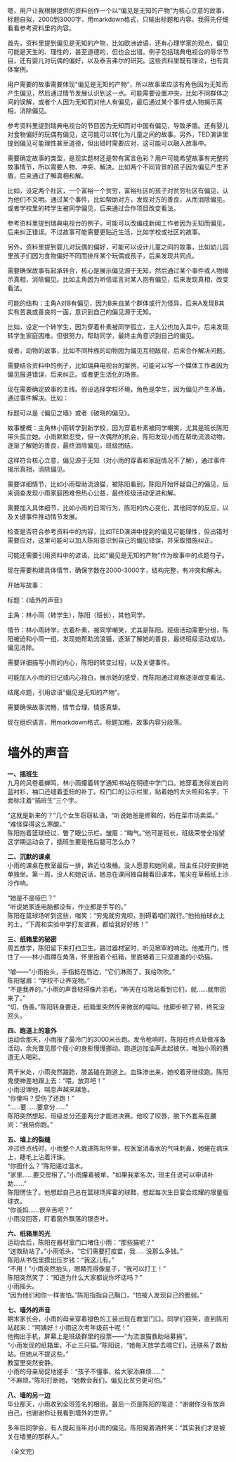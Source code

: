 <ReasoningChainRenderer>
嗯，用户让我根据提供的资料创作一个以“偏见是无知的产物”为核心立意的故事，标题自拟，2000到3000字，用markdown格式，只输出标题和内容。我得先仔细看看参考资料里的内容。

首先，资料里提到偏见是无知的产物，比如欧洲谚语，还有心理学家的观点，偏见可能是天生的、理性的，甚至道德的，但也会出错。例子包括瑞典电视台的辱华节目，还有婴儿对玩偶的偏好，以及泰吉弗尔的研究。这些资料里既有理论，也有具体案例。

用户需要的故事需要体现“偏见是无知的产物”，所以故事里应该有角色因为无知而产生偏见，然后通过情节发展认识到这一点。可能需要设置冲突，比如不同群体之间的误解，或者个人因为无知而对他人有偏见，最后通过某个事件或人物揭示真相，消除偏见。

参考资料里提到瑞典电视台的节目因为无知而对中国有偏见，导致矛盾。还有婴儿对食物偏好的玩偶有偏见，这可能可以转化为儿童之间的故事。另外，TED演讲里提到偏见可能理性甚至道德，但出错时需要应对，这可能可以融入故事中。

需要确定故事的类型，是现实题材还是带有寓言色彩？用户可能希望故事有完整的故事情节，所以需要人物、冲突、解决。比如两个不同背景的孩子因为偏见产生矛盾，后来通过了解真相和解。

比如，设定两个社区，一个富裕一个贫穷，富裕社区的孩子对贫穷社区有偏见，认为他们不文明。通过某个事件，比如帮助对方，发现对方的善良，从而消除偏见。或者学校里的转学生被同学偏见，后来通过合作项目改变看法。

参考资料里提到瑞典电视台的例子，可能可以改编成新闻工作者因为无知而偏见，后来纠正错误。不过故事可能需要更贴近生活，比如学校或社区的故事。

另外，资料里提到婴儿对玩偶的偏好，可能可以设计儿童之间的故事，比如幼儿园里孩子们因为食物偏好不同而排斥某个玩偶或孩子，后来发现共同点。

需要确保故事有起承转合，核心是展示偏见源于无知，然后通过某个事件或人物揭示真相，消除偏见。比如主角因为听信谣言对某人抱有偏见，后来发现真相，改变看法。

可能的结构：主角A对B有偏见，因为B来自某个群体或行为怪异。后来A发现B其实有苦衷或善良的一面，意识到自己的偏见源于无知。

比如，设定一个转学生，因为穿着朴素被同学孤立，主人公也加入其中。后来发现转学生家庭困难，但很努力，帮助同学，最终主角意识到自己的偏见。

或者，动物的故事，比如不同种族的动物因为偏见互相敌视，后来合作解决问题。

需要结合资料中的例子，比如瑞典电视台的案例，可能可以写一个媒体工作者因为偏见报道错误，后来纠正。或者更生活化的场景。

现在需要确定故事的主线。假设选择学校环境，角色是学生，因为偏见产生矛盾，通过事件解决。比如：

标题可以是《偏见之墙》或者《破晓的偏见》。

故事梗概：主角林小雨转学到新学校，因为穿着朴素被同学嘲笑，尤其是班长陈阳带头孤立她。小雨默默忍受，但一次偶然的机会，陈阳发现小雨在帮助流浪动物，逐渐了解她的善良，最终消除偏见，班级团结。

这样符合核心立意，偏见源于无知（对小雨的穿着和家庭情况不了解），通过事件揭示真相，消除偏见。

需要详细情节，比如小雨帮助流浪猫，被陈阳看到，陈阳开始怀疑自己的偏见，后来调查发现小雨家庭困难但热心公益，最终班级活动促进和解。

需要加入具体细节，比如小雨的日常行为，陈阳的内心变化，其他同学的反应，以及关键事件推动情节发展。

检查是否符合参考资料中的内容，比如TED演讲中提到的偏见可能理性，但出错时需要应对，这里可能可以加入陈阳意识到自己的偏见错误，并采取措施纠正。

可能还需要引用资料中的谚语，比如“偏见是无知的产物”作为故事中的点题句子。

现在需要构建具体情节，确保字数在2000-3000字，结构完整，有冲突和解决。

开始写故事：

标题：《墙外的声音》

主角：林小雨（转学生），陈阳（班长），其他同学。

情节：林小雨转学，衣着朴素，被同学嘲笑，尤其是陈阳。班级活动需要分组，陈阳被迫和小雨一组，发现她帮助流浪猫，逐渐了解她的善良，最终班级活动成功，偏见消除。

需要详细描写小雨的内心，陈阳的转变过程，以及关键事件。

可能加入小雨的日记或内心独白，展示她的感受，而陈阳通过观察逐渐改变看法。

结尾点题，引用谚语“偏见是无知的产物”。

需要确保故事流畅，情节合理，情感真挚。

现在组织语言，用markdown格式，标题加粗，故事内容分段落。
</ReasoningChainRenderer>

# 墙外的声音

**一、插班生**  
九月的风卷着蝉鸣，林小雨攥着转学通知书站在明德中学门口。她穿着洗得发白的蓝衬衫，袖口还缝着歪扭的补丁。校门口的公示栏里，贴着她的大头照和名字，下面标注着“插班生”三个字。

“这就是新来的？”几个女生窃窃私语，“听说她爸是修鞋的，妈在菜市场卖菜。”  
“难怪穿得这么寒酸。”  
陈阳抱着篮球经过，瞥了眼公示栏，皱眉：“晦气。”他可是班长，班级荣誉全指望这学期运动会了，插班生要是拖后腿可怎么办？

**二、沉默的课桌**  
小雨的课桌在教室最后一排，靠近垃圾桶。没人愿意和她同桌，班主任只好安排她单独坐。第一周，没人和她说话，她总在课间独自翻看旧课本，笔尖在草稿纸上沙沙作响。

“她是不是哑巴？”  
“听说她家连电脑都没有，作业都是手写的。”  
陈阳在篮球场听到这些，嗤笑：“穷鬼就穷鬼呗，别碍着咱们就行。”他拍拍球衣上的土，“下周和实验中学打友谊赛，都给我好好练！”

**三、纸箱里的秘密**  
周五放学，陈阳留下来打扫卫生。路过器材室时，听见窸窣的响动。他推开门，愣住了——林小雨蹲在角落，怀里抱着个纸箱，里面蜷着三只湿漉漉的小奶猫。

“嘘——”小雨抬头，手指抵在唇边，“它们淋雨了，我给吹吹。”  
陈阳皱眉：“学校不让养宠物。”  
“不是我养的。”小雨的声音轻得像片羽毛，“昨天在垃圾站看到它们，就……就带回来了。”  
“切，伪善。”陈阳转身要走，纸箱里突然传来微弱的喵叫。他脚步顿了顿，终究没回头。

**四、跑道上的意外**  
运动会那天，小雨报了最冷门的3000米长跑。发令枪响时，陈阳在终点处做准备活动，余光瞥见那个瘦小的身影慢慢挪动。跑道边加油声此起彼伏，唯独小雨的赛道无人喝彩。

两千米处，小雨突然踉跄，膝盖磕在跑道上。血珠渗出来，她咬着牙继续跑。陈阳鬼使神差地跟上去：“喂，放弃吧！”  
小雨没理他，喘息声越来越急。  
“你傻吗？受伤了还跑！”  
“……要……要拿分……”  
陈阳突然想起，班级总分还差两分才能进决赛。他咬了咬唇，脱下外套系在腰间：“我陪你跑。”

**五、墙上的裂缝**  
冲过终点线时，小雨整个人栽进陈阳怀里。校医室消毒水的气味刺鼻，她蜷在病床上，睫毛上沾着汗珠。  
“你图什么？”陈阳递过温水。  
“家里……要交房租了。”小雨攥着被单，“如果我拿名次，班主任说可以申请补助……”  
陈阳愣住了。他想起自己总在篮球场挥霍的球鞋，想起每次生日宴会炫耀的限量版球衣。  
“你爸妈……很辛苦吧？”  
小雨没回答，盯着窗外飘落的银杏叶。  

**六、纸箱里的光**  
运动会后，陈阳在器材室门口堵住小雨：“那些猫呢？”  
“送救助站了。”小雨低头，“它们需要打疫苗，我……没那么多钱。”  
陈阳从书包里摸出压岁钱：“我这儿有。”  
“不用！”小雨突然抬头，眼睛亮得像星子，“我可以打工！”  
陈阳突然笑了：“知道为什么大家都说你坏话吗？”  
小雨摇头。  
“因为他们和你一样害怕。”陈阳指指自己胸口，“怕被人发现自己的脆弱。”  

**七、墙外的声音**  
期末家长会，小雨的母亲穿着褪色的工装出现在教室门口。同学们窃笑，直到陈阳站起来：“阿姨好！小雨这次考年级前十呢！”  
他掏出手机，屏幕上是班级群里的投票——“为流浪猫救助站募捐”。  
“小雨发现的纸箱里，不止三只猫。”陈阳说，“她每天放学去喂它们，还联系了救助站。但她从不提这些。”  
教室里突然安静。  
小雨的母亲局促地搓手：“孩子不懂事，给大家添麻烦……”  
“不麻烦。”陈阳打断她，“她教会我们，偏见比贫穷更可怕。”  

**八、墙的另一边**  
毕业那天，小雨收到全班签名的相册。最后一页是陈阳的笔迹：“谢谢你没有放弃自己，也谢谢你让我看到墙外的世界。”  

多年后同学会，有人提起当年对小雨的偏见。陈阳晃着酒杯笑：“其实我们才是被关在墙里的那群人。”  

（全文完）